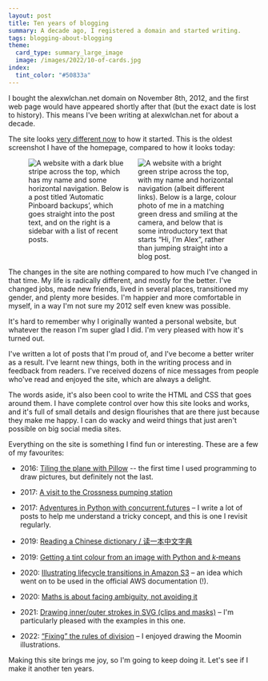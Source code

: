 ```yaml
---
layout: post
title: Ten years of blogging
summary: A decade ago, I registered a domain and started writing.
tags: blogging-about-blogging
theme:
  card_type: summary_large_image
  image: /images/2022/10-of-cards.jpg
index:
  tint_color: "#50833a"
---
```


<!-- Summary card based on https://pixabay.com/photos/card-game-cards-ten-heart-813/ -->

I bought the alexwlchan.net domain on November 8th, 2012, and the first web page would have appeared shortly after that (but the exact date is lost to history).
This means I've been writing at alexwlchan.net for about a decade.

The site looks [very different now](/about-the-site/) to how it started.
This is the oldest screenshot I have of the homepage, compared to how it looks today:

<style>
  .screenshot_grid {
    display: grid;
    grid-template-columns: calc(50% - 0.5em) calc(50% - 0.5em);
    grid-gap: 1em;
  }

  @media screen and (max-width: 500px) {
    .screenshot_grid {
      grid-template-columns: auto;
    }
  }
</style>

<figure class="screenshot_grid">
  <img src="/images/2022/homepage_2012_1x.jpg" srcset="/images/2022/homepage_2012_1x.jpg 1x, /images/2022/homepage_2012_2x.jpg 2x" class="screenshot" alt="A website with a dark blue stripe across the top, which has my name and some horizontal navigation. Below is a post titled ‘Automatic Pinboard backups’, which goes straight into the post text, and on the right is a sidebar with a list of recent posts.">
  <img src="/images/2022/homepage_2022_1x.jpg" srcset="/images/2022/homepage_2022_1x.jpg 1x, /images/2022/homepage_2022_2x.jpg 2x" class="screenshot" alt="A website with a bright green stripe across the top, with my name and horizontal navigation (albeit different links). Below is a large, colour photo of me in a matching green dress and smiling at the camera, and below that is some introductory text that starts “Hi, I’m Alex”, rather than jumping straight into a blog post.">
</figure>

The changes in the site are nothing compared to how much I've changed in that time.
My life is radically different, and mostly for the better.
I've changed jobs, made new friends, lived in several places, transitioned my gender, and plenty more besides.
I'm happier and more comfortable in myself, in a way I'm not sure my 2012 self even knew was possible.

<!-- I've written about 376 posts, and just over 323,000 words.
(Like the date, the exact numbers are fuzzy.
I've deleted a handful of posts, and there may be some quoted material in that word count.) -->

It's hard to remember why I originally wanted a personal website, but whatever the reason I'm super glad I did.
I'm very pleased with how it's turned out.

I've written a lot of posts that I'm proud of, and I've become a better writer as a result.
I've learnt new things, both in the writing process and in feedback from readers.
I've received dozens of nice messages from people who've read and enjoyed the site, which are always a delight.

The words aside, it's also been cool to write the HTML and CSS that goes around them.
I have complete control over how this site looks and works, and it's full of small details and design flourishes that are there just because they make me happy.
I can do wacky and weird things that just aren't possible on big social media sites.

Everything on the site is something I find fun or interesting.
These are a few of my favourites:

*   2016: [Tiling the plane with Pillow](/2016/10/tiling-the-plane-with-pillow/) -- the first time I used programming to draw pictures, but definitely not the last.

*   2017: [A visit to the Crossness pumping station](/2017/06/crossness-pumping-station/)

*   2017: [Adventures in Python with concurrent.futures](/2019/10/adventures-with-concurrent-futures/) – I write a lot of posts to help me understand a tricky concept, and this is one I revisit regularly.

*   2019: [Reading a Chinese dictionary / 读一本中文字典](/2019/06/reading-a-chinese-dictionary/)

*   2019: [Getting a tint colour from an image with Python and *k*‑means](/2019/08/finding-tint-colours-with-k-means/)

*   2020: [Illustrating lifecycle transitions in Amazon S3](/2020/05/illustrating-lifecycle-transitions-in-amazon-s3/) – an idea which went on to be used in the official AWS documentation (!).

*   2020: [Maths is about facing ambiguity, not avoiding it](/2020/11/maths-is-about-facing-ambiguity-not-avoiding-it/)

*   2021: [Drawing inner/outer strokes in SVG (clips and masks)](/2021/03/inner-outer-strokes-svg/) – I'm particularly pleased with the examples in this one.

*   2022: [“Fixing” the rules of division](/2022/09/moomin-mathematics/) – I enjoyed drawing the Moomin illustrations.

Making this site brings me joy, so I'm going to keep doing it.
Let's see if I make it another ten years.
